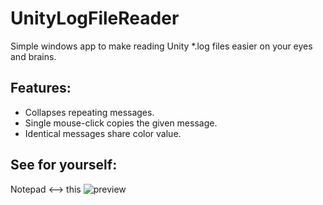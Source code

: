 # UnityLogFileReader
Simple windows app to make reading Unity *.log files easier on your eyes and brains.

## Features:
- Collapses repeating messages.
- Single mouse-click copies the given message.
- Identical messages share color value.

## See for yourself:

Notepad <--> this
 ![preview](https://i.imgur.com/KWaBff2.jpg)
